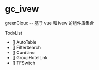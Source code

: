 # gc_ivew

greenCloud -- 基于 vue 和 ivew 的组件库集合

TodoList

- [] AutoTable
- [] FilterSearch
- [] CurdLine
- [] GroupHotelLink
- [] TFSwitch

